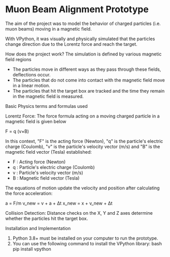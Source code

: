 # Muon Beam Alignment Prototype 

The aim of the project was to model the behavior of charged particles (i.e. muon beams) moving in a magnetic field.

With VPython, it was visually and physically simulated that the particles change direction due to the Lorentz force and reach the target.

How does the project work?
The simulation is defined by various magnetic field regions
- The particles move in different ways as they pass through these fields, deflections occur.
- The particles that do not come into contact with the magnetic field move in a linear motion.
- The particles that hit the target box are tracked and the time they remain in the magnetic field is measured.

Basic Physics terms and formulas used

Lorentz Force: The force formula acting on a moving charged particle in a magnetic field is given below

F = q (v×B)

In this context, "F" is the acting force (Newton), "q" is the particle's electric charge (Coulomb), "v" is the particle's velocity vector (m/s) and "B" is the magnetic field vector (Tesla) established:
- F : Acting force (Newton)
- q : Particle's electric charge (Coulomb)
- v : Particle's velocity vector (m/s)
- B : Magnetic field vector (Tesla)

The equations of motion update the velocity and position after calculating the force acceleration:

a = F/m
v_new = v + a + Δt
x_new = x + v_new + Δt

Collision Detection: Distance checks on the X, Y and Z axes determine whether the particles hit the target box.

Installation and Implementation

1. Python 3.8+ must be installed on your computer to run the prototype.
2. You can use the following command to install the VPython library: bash pip install vpython
